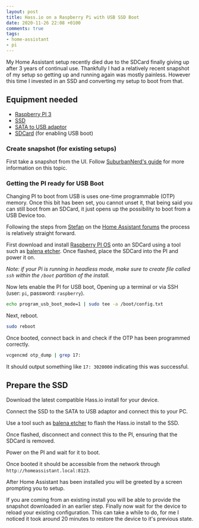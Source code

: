 ```yaml
---
layout: post
title: Hass.io on a Raspberry Pi with USB SSD Boot
date: 2020-11-26 22:08 +0100
comments: true
tags:
- home-assistant
- pi
---
```


My Home Assistant setup recently died due to the SDCard finally giving up after 3 years of continual use. Thankfully I had a relatively recent snapshot of my setup so getting up and running again was mostly painless. However this time I invested in an SSD and converting my setup to boot from that.

## Equipment needed

- [Raspberry PI 3][4]
- [SSD][5]
- [SATA to USB adaptor][6]
- [SDCard][7] (for enabling USB boot)

### Create snapshot (for existing setups)

First take a snapshot from the UI. Follow [SuburbanNerd's guide][3] for more information on this topic.

### Getting the PI ready for USB Boot

Changing PI to boot from USB is uses one-time programmable (OTP) memory. Once this bit has been set, you cannot unset it, that being said you can still boot from an SDCard, it just opens up the possibility to boot from a USB Device too.

Following the steps from [Stefan][0] on the [Home Assistant forums][1] the process is relatively straight forward.

First download and install [Raspberry PI OS][8] onto an SDCard using a tool such as [balena etcher][2]. Once flashed, place the SDCard into the PI and power it on.

_Note: if your Pi is running in headless mode, make sure to create file called `ssh` within the `/boot` partition of the install._

Now lets enable the PI for USB boot, Opening up a terminal or via SSH (user: `pi`, password: `raspberry`).

```bash
echo program_usb_boot_mode=1 | sudo tee -a /boot/config.txt
```

Next, reboot.

```bash
sudo reboot
```

Once booted, connect back in and check if the OTP has been programmed correctly.

```bash
vcgencmd otp_dump | grep 17:
```

It should output something like `17: 3020000` indicating this was successful.

## Prepare the SSD

Download the latest compatible Hass.io install for your device.

Connect the SSD to the SATA to USB adaptor and connect this to your PC.

Use a tool such as [balena etcher][2] to flash the Hass.io install to the SSD.

Once flashed, disconnect and connect this to the PI, ensuring that the SDCard is removed.

Power on the PI and wait for it to boot.

Once booted it should be accessible from the network through `http://homeassistant.local:8123`.

After Home Assistant has been installed you will be greeted by a screen prompting you to setup.

If you are coming from an existing install you will be able to provide the snapshot downloaded in an earlier step. Finally now wait for the device to reload your existing configuration. This can take a while to do, for me I noticed it took around 20 minutes to restore the device to it's previous state.

[0]: https://community.home-assistant.io/t/usb-boot-on-raspberry-pi-3/20358/129
[1]: https://community.home-assistant.io/
[2]: https://www.balena.io/etcher/
[3]: https://suburbannerd.com/hassiobackup/
[4]: https://affiliate.malachisoord.com/t/c373281f-2a9e-42af-bc1e-db0f01ae12b1
[5]: https://affiliate.malachisoord.com/t/2eef12ce-e94f-450a-a475-e7db6be7806a
[6]: https://affiliate.malachisoord.com/t/bd3ee124-3a2c-4ce0-a6d6-9537aa0fa1e0
[7]: https://affiliate.malachisoord.com/t/27d86c77-e3e8-4e21-abc9-2be97e2003b4
[8]: https://www.raspberrypi.org/software/operating-systems/
